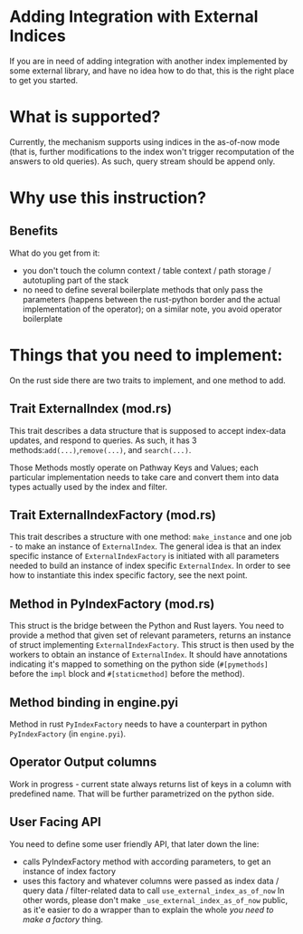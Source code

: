 # Adding Integration with External Indices
If you are in need of adding integration with another index implemented by some external library, and have no idea how to do that, this is the right place to get you started.

# What is supported?
Currently, the mechanism supports using indices in the as-of-now mode (that is, further modifications to the index won't trigger recomputation of the answers to old queries). As such, query stream should be append only.

# Why use this instruction?
## Benefits
What do you get from it:
- you don't touch the column context / table context / path storage / autotupling part of the stack 
- no need to define several boilerplate methods that only pass the parameters (happens between the rust-python border and the actual implementation of the operator); on a similar note, you avoid operator boilerplate

# Things that you need to implement:
On the rust side there are two traits to implement, and one method to add.

## Trait ExternalIndex (mod.rs)
This trait describes a data structure that is supposed to accept index-data updates, and respond to queries. As such, it has 3 methods:`add(...)`,`remove(...)`, and `search(...)`.

Those Methods mostly operate on Pathway Keys and Values; each particular implementation needs to take care and convert them into data types actually used by the index and filter.

## Trait ExternalIndexFactory (mod.rs)
This trait describes a structure with one method: `make_instance` and one job - to make an instance of `ExternalIndex`. 
The general idea is that an index specific instance of `ExternalIndexFactory` is initiated with all parameters needed to build an instance of index specific `ExternalIndex`. In order to see how to instantiate this index specific factory, see the next point.

## Method in PyIndexFactory (mod.rs)
This struct is the bridge between the Python and Rust layers. You need to provide a method that given set of relevant parameters, returns an instance of struct implementing `ExternalIndexFactory`. This struct is then used by the workers to obtain an instance of `ExternalIndex`. It should have annotations indicating it's mapped to something on the python side (`#[pymethods]` before the `impl` block and `#[staticmethod]` before the method).

## Method binding in engine.pyi
Method in rust `PyIndexFactory` needs to have a counterpart in python `PyIndexFactory` (in `engine.pyi`).

## Operator Output columns
Work in progress - current state always returns list of keys in a column with predefined name. That will be further parametrized on the python side. 

## User Facing API
You need to define some user friendly API, that later down the line:
- calls PyIndexFactory method with according parameters, to get an instance of index factory
- uses this factory and whatever columns were passed as index data / query data / filter-related data to call `use_external_index_as_of_now`
In other words, please don't make `_use_external_index_as_of_now` public, as it'e easier to do a wrapper than to explain the whole _you need to make a factory_ thing.